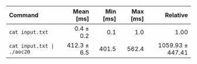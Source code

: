 | Command | Mean [ms] | Min [ms] | Max [ms] | Relative |
|:---|---:|---:|---:|---:|
| `cat input.txt` | 0.4 ± 0.2 | 0.1 | 1.0 | 1.00 |
| `cat input.txt \| ./aoc20` | 412.3 ± 6.5 | 401.5 | 562.4 | 1059.93 ± 447.41 |

